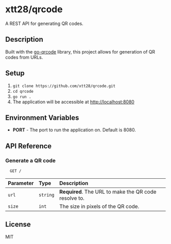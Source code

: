 # xtt28/qrcode

A REST API for generating QR codes.

## Description

Built with the [go-qrcode](github.com/skip2/go-qrcode) library, this project
allows for generation of QR codes from URLs.

## Setup

1. `git clone https://github.com/xtt28/qrcode.git`
2. `cd qrcode`
3. `go run .`
4. The application will be accessible at <http://localhost:8080>

## Environment Variables

- **PORT** - The port to run the application on. Default is 8080.

## API Reference

### Generate a QR code

```http
  GET /
```

| Parameter | Type     | Description                |
| :-------- | :------- | :------------------------- |
| `url` | `string` | **Required**. The URL to make the QR code resolve to. |
| `size` | `int` | The size in pixels of the QR code. |

## License

MIT
